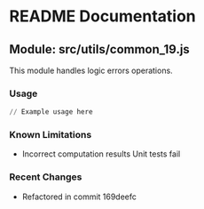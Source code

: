 # README Documentation

## Module: src/utils/common_19.js

This module handles logic errors operations.

### Usage

```python
// Example usage here
```

### Known Limitations

- Incorrect computation results Unit tests fail

### Recent Changes

- Refactored in commit 169deefc
